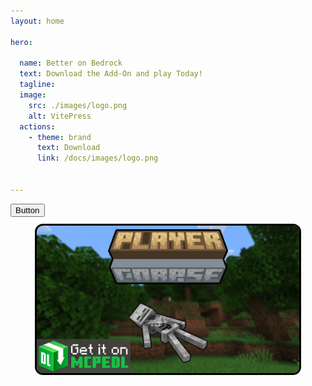 ```yaml
---
layout: home

hero:

  name: Better on Bedrock
  text: Download the Add-On and play Today!
  tagline: 
  image:
    src: ./images/logo.png
    alt: VitePress
  actions:
    - theme: brand
      text: Download
      link: /docs/images/logo.png 


---
```


<div>
  <button pill>Button</button>
</div>

<script setup>
import Post from './components/Post.vue'
</script>

<post align="center" title="Check my other work!" link="https://mcpedl.com/player-corpse/">
<p align="center">
   <img src="./images/plater_corpse_update_new.png"
	alt="alternative text"
	pixelated="true"
	width=420
  style="border-radius: 10px; outline-style: solid; outline-color:black">
</p>
</post>
